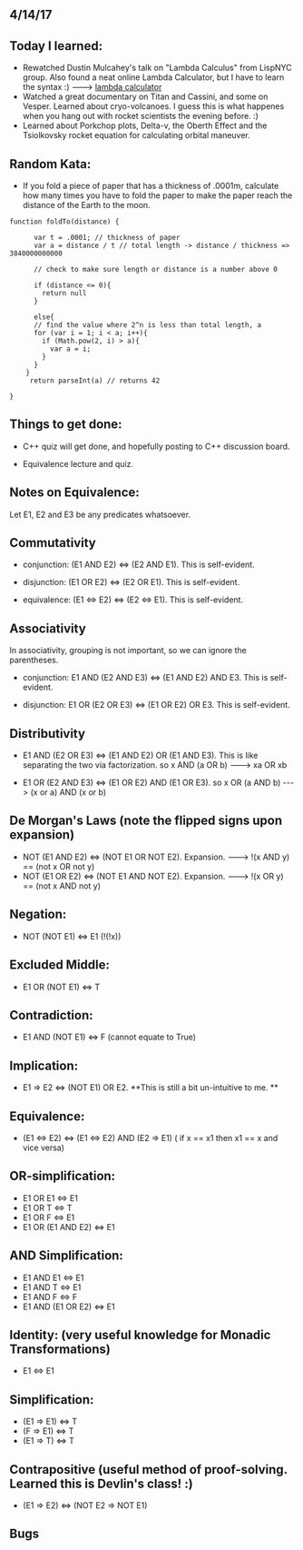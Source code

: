 ## 4/14/17

## Today I learned:

- Rewatched Dustin Mulcahey's talk on "Lambda Calculus" from LispNYC group. Also found a neat online Lambda Calculator, but I have to learn the syntax :) ---> [lambda calculator](https://people.eecs.berkeley.edu/~gongliang13/lambda/#firstPage)
- Watched a great documentary on Titan and Cassini, and some on Vesper. Learned about cryo-volcanoes. 
  I guess this is what happenes when you hang out with rocket scientists the evening before. :)
- Learned about Porkchop plots, Delta-v, the Oberth Effect and the Tsiolkovsky rocket equation for calculating orbital maneuver. 


## Random Kata: 
- If you fold a piece of paper that has a thickness of .0001m, calculate how many times you have to fold the paper to make the paper     reach the distance of the Earth to the moon.

```
function foldTo(distance) {
      
      var t = .0001; // thickness of paper
      var a = distance / t // total length -> distance / thickness => 3840000000000
      
      // check to make sure length or distance is a number above 0 
      
      if (distance <= 0){
        return null
      }
     
      else{
      // find the value where 2^n is less than total length, a
      for (var i = 1; i < a; i++){
        if (Math.pow(2, i) > a){
          var a = i;   
        }
      }
    }
     return parseInt(a) // returns 42
       
}
```

## Things to get done:

- C++ quiz will get done, and hopefully posting to C++ discussion board. 

- Equivalence lecture and quiz. 



## Notes on Equivalence:  

Let E1, E2 and E3 be any predicates whatsoever. 

## Commutativity 

- conjunction: (E1 AND E2) <=> (E2 AND E1). This is self-evident.

- disjunction: (E1 OR E2) <=> (E2 OR E1). This is self-evident.

- equivalence: (E1 <=> E2) <=> (E2 <=> E1). This is self-evident.

## Associativity 

In associativity, grouping is not important, so we can ignore the parentheses. 

- conjunction: E1 AND (E2 AND E3) <=> (E1 AND E2) AND E3. This is self-evident. 

- disjunction: E1 OR (E2 OR E3) <=> (E1 OR E2) OR E3. This is self-evident.

## Distributivity

- E1 AND (E2 OR E3) <=> (E1 AND E2) OR (E1 AND E3). This is like separating the two via factorization.
  so x AND (a OR b) ---> xa OR xb 
  
- E1 OR (E2 AND E3) <=> (E1 OR E2) AND (E1 OR E3). 
  so x OR (a AND b) ---> (x or a) AND (x or b)
  
## De Morgan's Laws (note the flipped signs upon expansion)

- NOT (E1 AND E2) <=> (NOT E1 OR NOT E2). Expansion. ---> !(x AND y) == (not x OR not y) 
- NOT (E1 OR E2) <=> (NOT E1 AND NOT E2). Expansion. ---> !(x OR y) == (not x AND not y)

## Negation: 

- NOT (NOT E1) <=> E1 (!(!x))

## Excluded Middle: 

- E1 OR (NOT E1) <=> T 

## Contradiction: 

- E1 AND (NOT E1) <=> F (cannot equate to True)

## Implication:

- E1 => E2 <=> (NOT E1) OR E2.  **This is still a bit un-intuitive to me. **

## Equivalence:

- (E1 <=> E2) <=> (E1 <=> E2) AND (E2 => E1) ( if x == x1 then x1 == x and vice versa)

## OR-simplification:

- E1 OR E1 <=> E1
- E1 OR T <=> T
- E1 OR F <=> E1 
- E1 OR (E1 AND E2) <=> E1 

## AND Simplification:

- E1 AND E1 <=> E1 
- E1 AND T <=> E1 
- E1 AND F <=> F 
- E1 AND (E1 OR E2) <=> E1

## Identity: (very useful knowledge for Monadic Transformations) 

- E1 <=> E1 

## Simplification: 

- (E1 => E1) <=> T 
- (F => E1) <=> T 
- (E1 => T) <=> T 

## Contrapositive (useful method of proof-solving. Learned this is Devlin's class! :) 

- (E1 => E2) <=> (NOT E2 => NOT E1)




## Bugs

